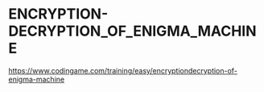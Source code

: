 # ENCRYPTION-DECRYPTION_OF_ENIGMA_MACHINE
https://www.codingame.com/training/easy/encryptiondecryption-of-enigma-machine
